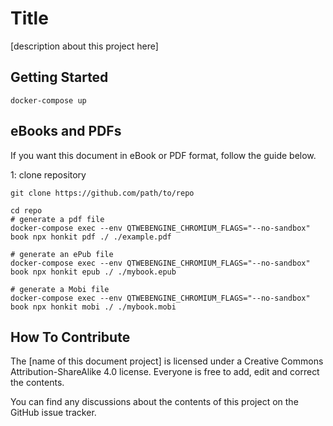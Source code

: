 # Title
\[description about this project here\]

## Getting Started

```shell
docker-compose up
```

## eBooks and PDFs

If you want this document in eBook or PDF format, follow the guide below.

1: clone repository

```shell
git clone https://github.com/path/to/repo

cd repo
# generate a pdf file
docker-compose exec --env QTWEBENGINE_CHROMIUM_FLAGS="--no-sandbox" book npx honkit pdf ./ ./example.pdf

# generate an ePub file
docker-compose exec --env QTWEBENGINE_CHROMIUM_FLAGS="--no-sandbox" book npx honkit epub ./ ./mybook.epub

# generate a Mobi file
docker-compose exec --env QTWEBENGINE_CHROMIUM_FLAGS="--no-sandbox" book npx honkit mobi ./ ./mybook.mobi

```

## How To Contribute

The \[name of this document project\] is licensed under a Creative Commons Attribution-ShareAlike 4.0 license. 
Everyone is free to add, edit and correct the contents.

You can find any discussions about the contents of this project  on the GitHub issue tracker.
